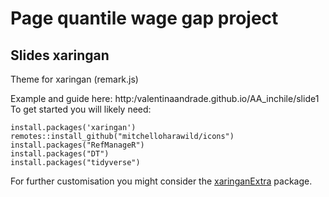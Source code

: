 # Page quantile wage gap project

## Slides xaringan

Theme for xaringan (remark.js)

Example and guide here: http:/valentinaandrade.github.io/AA_inchile/slide1
To get started you will likely need:

```
install.packages('xaringan')
remotes::install_github("mitchelloharawild/icons")
install.packages("RefManageR")
install.packages("DT")
install.packages("tidyverse")
```

For further customisation you might consider the [xaringanExtra](https://github.com/gadenbuie/xaringanExtra) package.
